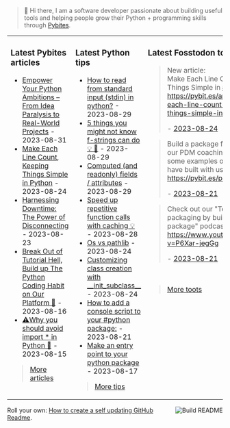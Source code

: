 > 👋 Hi there, I am a software developer passionate about building useful tools and helping people grow their Python + programming skills through <a href="https://pybit.es" target="_blank">Pybites</a>.

<table><tr><td valign="top" width="33%">

### Latest Pybites articles

<ul>

  <li><a href="https://pybit.es/articles/build-real-world-python-projects/" target="_blank">Empower Your Python Ambitions – From Idea Paralysis to Real-World Projects</a> - 2023-08-31</li>

  <li><a href="https://pybit.es/articles/make-each-line-count-keeping-things-simple-in-python/" target="_blank">Make Each Line Count, Keeping Things Simple in Python</a> - 2023-08-24</li>

  <li><a href="https://pybit.es/articles/harnessing-downtime-the-power-of-disconnecting/" target="_blank">Harnessing Downtime: The Power of Disconnecting</a> - 2023-08-23</li>

  <li><a href="https://pybit.es/articles/no-more-tutorial-hell-code-python-on-our-platform/" target="_blank">Break Out of Tutorial Hell, Build up The Python Coding Habit on Our Platform 💪</a> - 2023-08-16</li>

  <li><a href="https://pybit.es/articles/why-you-should-avoid-import-in-python/" target="_blank">⚠️Why you should avoid import * in Python 🐍</a> - 2023-08-15</li>

</ul>

> <a href="https://pybit.es/articles/" target="_blank">More articles</a>


</td><td valign="top" width="34%">

### Latest Python tips

<ul>

  <li><a href="https://github.com/bbelderbos/bobcodesit/blob/main/notes/20230829192509.md" target="_blank">How to read from standard input (stdin) in python?</a> - 2023-08-29</li>

  <li><a href="https://github.com/bbelderbos/bobcodesit/blob/main/notes/20230829122531.md" target="_blank">5 things you might not know f-strings can do 💡 🧵</a> - 2023-08-29</li>

  <li><a href="https://github.com/bbelderbos/bobcodesit/blob/main/notes/20230829122437.md" target="_blank">Computed (and readonly) fields / attributes</a> - 2023-08-29</li>

  <li><a href="https://github.com/bbelderbos/bobcodesit/blob/main/notes/20230828204211.md" target="_blank">Speed up repetitive function calls with caching 💡</a> - 2023-08-28</li>

  <li><a href="https://github.com/bbelderbos/bobcodesit/blob/main/notes/20230824175324.md" target="_blank">Os vs pathlib</a> - 2023-08-24</li>

  <li><a href="https://github.com/bbelderbos/bobcodesit/blob/main/notes/20230824103843.md" target="_blank">Customizing class creation with __init_subclass__</a> - 2023-08-24</li>

  <li><a href="https://github.com/bbelderbos/bobcodesit/blob/main/notes/20230821155645.md" target="_blank">How to add a console script to your #python package:</a> - 2023-08-21</li>

  <li><a href="https://github.com/bbelderbos/bobcodesit/blob/main/notes/20230817110202.md" target="_blank">Make an entry point to your python package</a> - 2023-08-17</li>

</ul>

> <a href="https://github.com/bbelderbos/bobcodesit" target="_blank">More tips</a>


</td><td valign="top" width="33%">

### Latest Fosstodon toots


  <blockquote>
  <p>New article: <br />Make Each Line Count, Keeping Things Simple in <a class="mention hashtag" href="https://fosstodon.org/tags/Python" rel="tag">#<span>Python</span></a><br /><a href="https://pybit.es/articles/make-each-line-count-keeping-things-simple-in-python/" rel="nofollow noopener noreferrer" target="_blank"><span class="invisible">https://</span><span class="ellipsis">pybit.es/articles/make-each-li</span><span class="invisible">ne-count-keeping-things-simple-in-python/</span></a></p>
  - <a href="https://fosstodon.org/@bbelderbos/110943611207507258" target="_blank">2023-08-24</a>
  </blockquote>

  <blockquote>
  <p>Build a package from A-Z inside our PDM coaching program, some examples of what people have built with us over the years:<br /><a href="https://pybit.es/pdm-projects/" rel="nofollow noopener noreferrer" target="_blank"><span class="invisible">https://</span><span class="">pybit.es/pdm-projects/</span><span class="invisible"></span></a></p>
  - <a href="https://fosstodon.org/@bbelderbos/110929353210854500" target="_blank">2023-08-21</a>
  </blockquote>

  <blockquote>
  <p>Check out our &quot;Teaching packaging by building a Python package&quot; podcast / training here:<br /><a href="https://www.youtube.com/watch?v=P6Xar-jegGg" rel="nofollow noopener noreferrer" target="_blank"><span class="invisible">https://www.</span><span class="ellipsis">youtube.com/watch?v=P6Xar-jegG</span><span class="invisible">g</span></a></p>
  - <a href="https://fosstodon.org/@bbelderbos/110929350707706563" target="_blank">2023-08-21</a>
  </blockquote>


<br>

> <a href="https://fosstodon.org/@bbelderbos" target="_blank">More toots</a>


</td></tr></table>

<a href="https://github.com/bbelderbos/bbelderbos/actions" target="_blank"><img src="https://github.com/bbelderbos/bbelderbos/workflows/Daily%20Update/badge.svg" align="right" alt="Build README"></a>Roll your own: <a href="https://pybit.es/articles/how-to-create-a-self-updating-github-readme/" target="_blank">How to create a self updating GitHub Readme</a>.